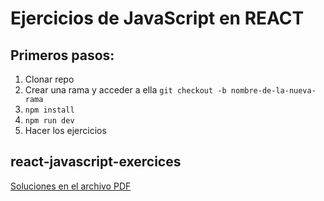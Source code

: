 # Ejercicios de JavaScript en REACT

## Primeros pasos:

1. Clonar repo
2. Crear una rama y acceder a ella ` git checkout -b nombre-de-la-nueva-rama `
3. `npm install`
4. `npm run dev`
5. Hacer los ejercicios

## react-javascript-exercices

[Soluciones en el archivo PDF](https://github.com/FSDSTR1023/react-javascript-exercices/blob/main/SOLUCIONES_ejercicios_react_javascript.pdf)
